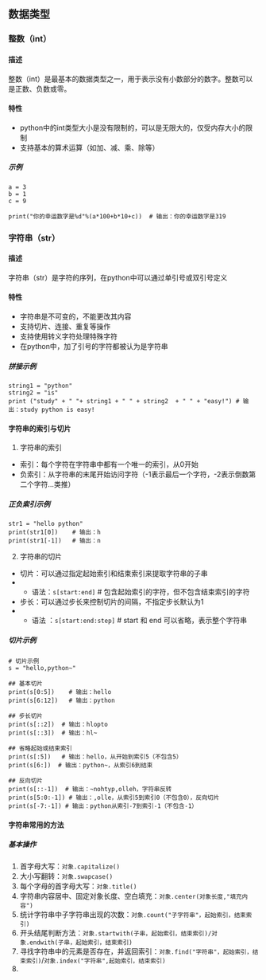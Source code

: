 ## 数据类型
### 整数（int）
#### 描述
整数（int）是最基本的数据类型之一，用于表示没有小数部分的数字。整数可以是正数、负数或零。
#### 特性
- python中的int类型大小是没有限制的，可以是无限大的，仅受内存大小的限制
- 支持基本的算术运算（如加、减、乘、除等）

##### 示例
```
a = 3 
b = 1
c = 9

print("你的幸运数字是%d"%(a*100+b*10+c))  # 输出：你的幸运数字是319

```

### 字符串（str）
#### 描述
字符串（str）是字符的序列，在python中可以通过单引号或双引号定义
#### 特性
- 字符串是不可变的，不能更改其内容
- 支持切片、连接、重复等操作
- 支持使用转义字符处理特殊字符
- 在python中，加了引号的字符都被认为是字符串

##### 拼接示例
```
string1 = "python"
string2 = "is"
print ("study" + " "+ string1 + " " + string2  + " " + "easy!") # 输出：study python is easy!

```

#### 字符串的索引与切片
1. 字符串的索引
- 索引：每个字符在字符串中都有一个唯一的索引，从0开始
- 负索引：从字符串的末尾开始访问字符（-1表示最后一个字符，-2表示倒数第二个字符...类推）

##### 正负索引示例
```
str1 = "hello python"
print(str1[0])    # 输出：h
print(str1[-1])   # 输出：n
```
2. 字符串的切片
- 切片：可以通过指定起始索引和结束索引来提取字符串的子串
- - 语法：`s[start:end]` # 包含起始索引的字符，但不包含结束索引的字符
- 步长：可以通过步长来控制切片的间隔，不指定步长默认为1
- - 语法 ：`s[start:end:step]` # start 和 end 可以省略，表示整个字符串
##### 切片示例
```
# 切片示例
s = "hello,python~"

## 基本切片
print(s[0:5])    # 输出：hello
print(s[6:12])   # 输出：python

## 步长切片
print(s[::2])  # 输出：hlopto
print(s[::3])  # 输出：hl~

## 省略起始或结束索引
print(s[:5])   # 输出：hello，从开始到索引5（不包含5）
print(s[6:])  # 输出：python~，从索引6到结束

## 反向切片
print(s[::-1])  # 输出：~nohtyp,olleh，字符串反转
print(s[5:0:-1]) # 输出：,olle，从索引5到索引0（不包含0），反向切片
print(s[-7:-1]) # 输出：python从索引-7到索引-1（不包含-1）

```

#### 字符串常用的方法
##### 基本操作
1. 首字母大写：`对象.capitalize()`
2. 大小写翻转：`对象.swapcase()`
3. 每个字母的首字母大写：`对象.title()`
4. 字符串内容居中、固定对象长度、空白填充：`对象.center(对象长度,"填充内容")`
5. 统计字符串中子字符串出现的次数：`对象.count("子字符串"，起始索引，结束索引)`
6. 开头结尾判断方法：`对象.startwith(子串，起始索引，结束索引)/对象.endwith(子串，起始索引，结束索引)`
7. 寻找字符串中的元素是否存在，并返回索引：`对象.find("字符串"，起始索引，结束索引)`/`对象.index("字符串",起始索引，结束索引)`
8. 